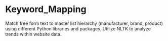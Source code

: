 # Keyword_Mapping
Match free form text to master list hierarchy (manufacturer, brand, product) using different Python libraries and packages.  Utilize NLTK to analyze trends within website data.  
